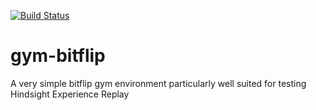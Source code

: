 [![Build Status](https://travis-ci.org/NervanaSystems/gym-bit-flip.svg?branch=master)](https://travis-ci.org/NervanaSystems/gym-bit-flip)

# gym-bitflip
A very simple bitflip gym environment particularly well suited for testing Hindsight Experience Replay
